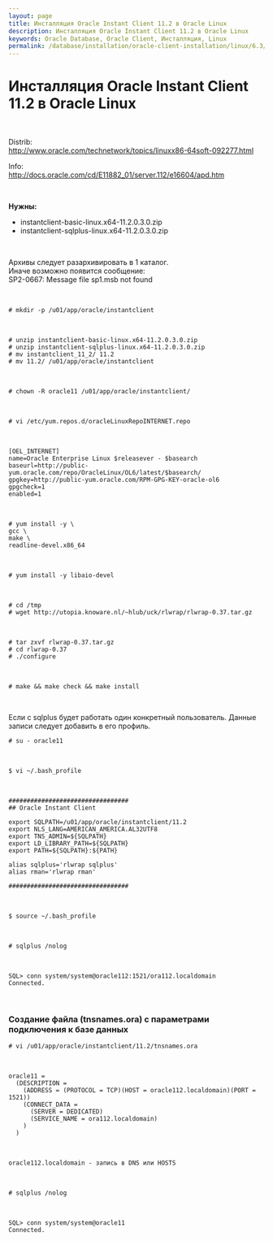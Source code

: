 ```yaml
---
layout: page
title: Инсталляция Oracle Instant Client 11.2 в Oracle Linux
description: Инсталляция Oracle Instant Client 11.2 в Oracle Linux
keywords: Oracle Database, Oracle Client, Инсталляция, Linux
permalink: /database/installation/oracle-client-installation/linux/6.3/oracle/11.2/
---
```


# Инсталляция Oracle Instant Client 11.2 в Oracle Linux

<br/>

Distrib:<br/>
http://www.oracle.com/technetwork/topics/linuxx86-64soft-092277.html

Info:<br/>
http://docs.oracle.com/cd/E11882_01/server.112/e16604/apd.htm

<br/>

**Нужны:**

<ul>
	<li>instantclient-basic-linux.x64-11.2.0.3.0.zip</li>
	<li>instantclient-sqlplus-linux.x64-11.2.0.3.0.zip</li>
</ul>

<br/>

Архивы следует разархивировать в 1 каталог.<br/>
Иначе возможно появится сообщение:<br/>
SP2-0667: Message file sp1<lang>.msb not found<br/>

<br/>

    # mkdir -p /u01/app/oracle/instantclient

<br/>

    # unzip instantclient-basic-linux.x64-11.2.0.3.0.zip
    # unzip instantclient-sqlplus-linux.x64-11.2.0.3.0.zip
    # mv instantclient_11_2/ 11.2
    # mv 11.2/ /u01/app/oracle/instantclient

<br/>

    # chown -R oracle11 /u01/app/oracle/instantclient/

<br/>

    # vi /etc/yum.repos.d/oracleLinuxRepoINTERNET.repo

<br/>

    [OEL_INTERNET]
    name=Oracle Enterprise Linux $releasever - $basearch
    baseurl=http://public-yum.oracle.com/repo/OracleLinux/OL6/latest/$basearch/
    gpgkey=http://public-yum.oracle.com/RPM-GPG-KEY-oracle-ol6
    gpgcheck=1
    enabled=1

<br/>

    # yum install -y \
    gcc \
    make \
    readline-devel.x86_64

<br/>

    # yum install -y libaio-devel

<br/>

    # cd /tmp
    # wget http://utopia.knoware.nl/~hlub/uck/rlwrap/rlwrap-0.37.tar.gz

<br/>

    # tar zxvf rlwrap-0.37.tar.gz
    # cd rlwrap-0.37
    # ./configure

<br/>

    # make && make check && make install

<br/>

Если с sqlplus будет работать один конкретный пользователь. Данные записи следует добавить в его профиль.

    # su - oracle11

<br/>

    $ vi ~/.bash_profile

<br/>

    #################################
    ## Oracle Instant Client

    export SQLPATH=/u01/app/oracle/instantclient/11.2
    export NLS_LANG=AMERICAN_AMERICA.AL32UTF8
    export TNS_ADMIN=${SQLPATH}
    export LD_LIBRARY_PATH=${SQLPATH}
    export PATH=${SQLPATH}:${PATH}

    alias sqlplus='rlwrap sqlplus'
    alias rman='rlwrap rman'

    #################################

<br/>

    $ source ~/.bash_profile

<br/>

    # sqlplus /nolog

<br/>

    SQL> conn system/system@oracle112:1521/ora112.localdomain
    Connected.

<br/>

### Создание файла (tnsnames.ora) с параметрами подключения к базе данных

    # vi /u01/app/oracle/instantclient/11.2/tnsnames.ora

<br/>

    oracle11 =
      (DESCRIPTION =
        (ADDRESS = (PROTOCOL = TCP)(HOST = oracle112.localdomain)(PORT = 1521))
        (CONNECT_DATA =
          (SERVER = DEDICATED)
          (SERVICE_NAME = ora112.localdomain)
        )
      )

<br/>

<code>oracle112.localdomain - запись в DNS или HOSTS</code>

<br/>

    # sqlplus /nolog

<br/>

    SQL> conn system/system@oracle11
    Connected.
